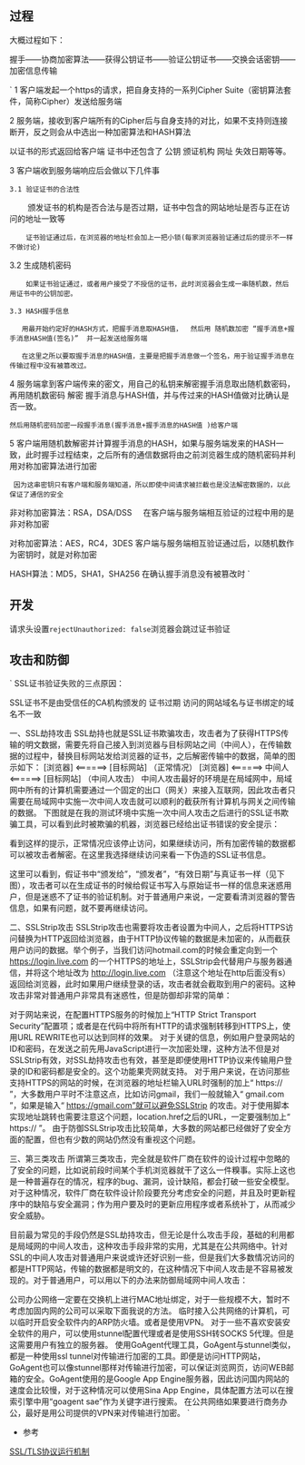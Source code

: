 
## 过程

大概过程如下：

握手——协商加密算法——获得公钥证书——验证公钥证书——交换会话密钥——加密信息传输

`
1 客户端发起一个https的请求，把自身支持的一系列Cipher Suite（密钥算法套件，简称Cipher）发送给服务端

 

2  服务端，接收到客户端所有的Cipher后与自身支持的对比，如果不支持则连接断开，反之则会从中选出一种加密算法和HASH算法

   以证书的形式返回给客户端 证书中还包含了 公钥 颁证机构 网址 失效日期等等。

 

3 客户端收到服务端响应后会做以下几件事

    3.1 验证证书的合法性    

　　  颁发证书的机构是否合法与是否过期，证书中包含的网站地址是否与正在访问的地址一致等

        证书验证通过后，在浏览器的地址栏会加上一把小锁(每家浏览器验证通过后的提示不一样 不做讨论)

   3.2 生成随机密码

        如果证书验证通过，或者用户接受了不授信的证书，此时浏览器会生成一串随机数，然后用证书中的公钥加密。 　　　　　　

    3.3 HASH握手信息

       用最开始约定好的HASH方式，把握手消息取HASH值，  然后用 随机数加密 “握手消息+握手消息HASH值(签名)”  并一起发送给服务端

       在这里之所以要取握手消息的HASH值，主要是把握手消息做一个签名，用于验证握手消息在传输过程中没有被篡改过。

 

4  服务端拿到客户端传来的密文，用自己的私钥来解密握手消息取出随机数密码，再用随机数密码 解密 握手消息与HASH值，并与传过来的HASH值做对比确认是否一致。

    然后用随机密码加密一段握手消息(握手消息+握手消息的HASH值 )给客户端

 

5  客户端用随机数解密并计算握手消息的HASH，如果与服务端发来的HASH一致，此时握手过程结束，之后所有的通信数据将由之前浏览器生成的随机密码并利用对称加密算法进行加密  

     因为这串密钥只有客户端和服务端知道，所以即使中间请求被拦截也是没法解密数据的，以此保证了通信的安全

  

非对称加密算法：RSA，DSA/DSS     在客户端与服务端相互验证的过程中用的是非对称加密 

对称加密算法：AES，RC4，3DES     客户端与服务端相互验证通过后，以随机数作为密钥时，就是对称加密

HASH算法：MD5，SHA1，SHA256  在确认握手消息没有被篡改时 
`


## 开发

请求头设置`rejectUnauthorized: false`浏览器会跳过证书验证


## 攻击和防御

`
SSL证书验证失败的三点原因：

SSL证书不是由受信任的CA机构颁发的
证书过期
访问的网站域名与证书绑定的域名不一致

一、SSL劫持攻击
SSL劫持也就是SSL证书欺骗攻击，攻击者为了获得HTTPS传输的明文数据，需要先将自己接入到浏览器与目标网站之间（中间人），在传输数据的过程中，替换目标网站发给浏览器的证书，之后解密传输中的数据，简单的图示如下：
[浏览器] <======> [目标网站] （正常情况）
[浏览器] <======> 中间人 <======> [目标网站] （中间人攻击）
中间人攻击最好的环境是在局域网中，局域网中所有的计算机需要通过一个固定的出口（网关）来接入互联网，因此攻击者只需要在局域网中实施一次中间人攻击就可以顺利的截获所有计算机与网关之间传输的数据。
下图就是在我的测试环境中实施一次中间人攻击之后进行的SSL证书欺骗工具，可以看到此时被欺骗的机器，浏览器已经给出证书错误的安全提示：


看到这样的提示，正常情况应该停止访问，如果继续访问，所有加密传输的数据都可以被攻击者解密。在这里我选择继续访问来看一下伪造的SSL证书信息。

这里可以看到，假证书中“颁发给”，“颁发者”，“有效日期”与真证书一样（见下图），攻击者可以在生成证书的时候给假证书写入与原始证书一样的信息来迷惑用户，但是迷惑不了证书的验证机制。对于普通用户来说，一定要看清浏览器的警告信息，如果有问题，就不要再继续访问。


二、SSLStrip攻击
SSLStrip攻击也需要将攻击者设置为中间人，之后将HTTPS访问替换为HTTP返回给浏览器，由于HTTP协议传输的数据是未加密的，从而截获用户访问的数据。举个例子，当我们访问hotmail.com的时候会重定向到一个 https://login.live.com 的一个HTTPS的地址上，SSLStrip会代替用户与服务器通信，并将这个地址改为 http://login.live.com （注意这个地址在http后面没有s）返回给浏览器，此时如果用户继续登录的话，攻击者就会截取到用户的密码。这种攻击非常对普通用户非常具有迷惑性，但是防御却非常的简单：

对于网站来说，在配置HTTPS服务的时候加上“HTTP Strict Transport Security”配置项；或者是在代码中将所有HTTP的请求强制转移到HTTPS上，使用URL REWRITE也可以达到同样的效果。
对于关键的信息，例如用户登录网站的ID和密码，在发送之前先用JavaScript进行一次加密处理，这种方法不但是对SSLStrip有效，对SSL劫持攻击也有效，甚至是即便使用HTTP协议来传输用户登录的ID和密码都是安全的。这个功能果壳网就支持。
对于用户来说，在访问那些支持HTTPS的网站的时候，在浏览器的地址栏输入URL时强制的加上“ https:// ”，大多数用户平时不注意这点，比如访问gmail，我们一般就输入“ gmail.com ”，如果是输入“ https://gmail.com”就可以避免SSLStrip 的攻击。对于使用脚本实现地址跳转也需要注意这个问题，location.href之后的URL，一定要强制加上“ https:// ”。
由于防御SSLStrip攻击比较简单，大多数的网站都已经做好了安全方面的配置，但也有少数的网站仍然没有重视这个问题。

三、第三类攻击
所谓第三类攻击，完全就是软件厂商在软件的设计过程中忽略的了安全的问题，比如说前段时间某个手机浏览器就干了这么一件糗事。实际上这也是一种普遍存在的情况，程序的bug、漏洞，设计缺陷，都会打破一些安全模型。对于这种情况，软件厂商在软件设计阶段要充分考虑安全的问题，并且及时更新程序中的缺陷与安全漏洞；作为用户要及时的更新应用程序或者系统补丁，从而减少安全威胁。

目前最为常见的手段仍然是SSL劫持攻击，但无论是什么攻击手段，基础的利用都是局域网的中间人攻击，这种攻击手段非常的实用，尤其是在公共网络中。针对SSL的中间人攻击对普通用户来说或许还好识别一些，但是我们大多数情况访问的都是HTTP网站，传输的数据都是明文的，在这种情况下中间人攻击是不容易被发现的。对于普通用户，可以用以下的办法来防御局域网中间人攻击：

公司办公网络一定要在交换机上进行MAC地址绑定，对于一些规模不大，暂时不考虑加固内网的公司可以采取下面我说的方法。
临时接入公共网络的计算机，可以临时开启安全软件内的ARP防火墙。或者是使用VPN。
对于一些不喜欢安装安全软件的用户，可以使用stunnel配置代理或者是使用SSH转SOCKS 5代理。但是这需要用户有独立的服务器。
使用GoAgent代理工具，GoAgent与stunnel类似，都是一种使用ssl tunnel对传输进行加密的工具。即便是访问HTTP网站，GoAgent也可以像stunnel那样对传输进行加密，可以保证浏览网页，访问WEB邮箱的安全。GoAgent使用的是Google App Engine服务器，因此访问国内网站的速度会比较慢，对于这种情况可以使用Sina App Engine，具体配置方法可以在搜索引擎中用“goagent sae”作为关键字进行搜索。
在公共网络如果要进行商务办公，最好是用公司提供的VPN来对传输进行加密。
`


* 参考

[SSL/TLS协议运行机制](http://www.ruanyifeng.com/blog/2014/02/ssl_tls.html)
